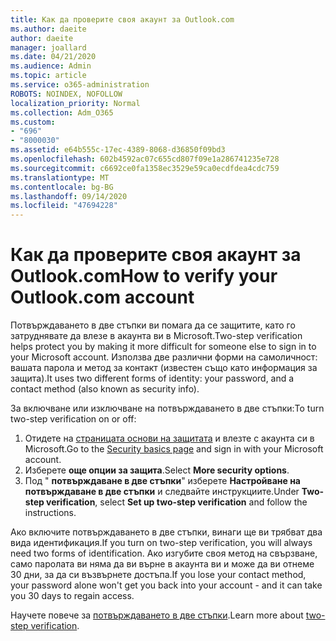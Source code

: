 ```yaml
---
title: Как да проверите своя акаунт за Outlook.com
ms.author: daeite
author: daeite
manager: joallard
ms.date: 04/21/2020
ms.audience: Admin
ms.topic: article
ms.service: o365-administration
ROBOTS: NOINDEX, NOFOLLOW
localization_priority: Normal
ms.collection: Adm_O365
ms.custom:
- "696"
- "8000030"
ms.assetid: e64b555c-17ec-4389-8068-d36850f09bd3
ms.openlocfilehash: 602b4592ac07c655cd807f09e1a286741235e728
ms.sourcegitcommit: c6692ce0fa1358ec3529e59ca0ecdfdea4cdc759
ms.translationtype: MT
ms.contentlocale: bg-BG
ms.lasthandoff: 09/14/2020
ms.locfileid: "47694228"
---
```

# <a name="how-to-verify-your-outlookcom-account"></a><span data-ttu-id="05d3b-102">Как да проверите своя акаунт за Outlook.com</span><span class="sxs-lookup"><span data-stu-id="05d3b-102">How to verify your Outlook.com account</span></span>

<span data-ttu-id="05d3b-103">Потвърждаването в две стъпки ви помага да се защитите, като го затруднявате да влезе в акаунта ви в Microsoft.</span><span class="sxs-lookup"><span data-stu-id="05d3b-103">Two-step verification helps protect you by making it more difficult for someone else to sign in to your Microsoft account.</span></span> <span data-ttu-id="05d3b-104">Използва две различни форми на самоличност: вашата парола и метод за контакт (известен също като информация за защита).</span><span class="sxs-lookup"><span data-stu-id="05d3b-104">It uses two different forms of identity: your password, and a contact method (also known as security info).</span></span>
  
<span data-ttu-id="05d3b-105">За включване или изключване на потвърждаването в две стъпки:</span><span class="sxs-lookup"><span data-stu-id="05d3b-105">To turn two-step verification on or off:</span></span>
  
1. <span data-ttu-id="05d3b-106">Отидете на [страницата основи на защитата](https://go.microsoft.com/fwlink/?linkid=842325) и влезте с акаунта си в Microsoft.</span><span class="sxs-lookup"><span data-stu-id="05d3b-106">Go to the [Security basics page](https://go.microsoft.com/fwlink/?linkid=842325) and sign in with your Microsoft account.</span></span>
2. <span data-ttu-id="05d3b-107">Изберете **още опции за защита**.</span><span class="sxs-lookup"><span data-stu-id="05d3b-107">Select **More security options**.</span></span>
3. <span data-ttu-id="05d3b-108">Под " **потвърждаване в две стъпки**" изберете **Настройване на потвърждаване в две стъпки** и следвайте инструкциите.</span><span class="sxs-lookup"><span data-stu-id="05d3b-108">Under **Two-step verification**, select **Set up two-step verification** and follow the instructions.</span></span>

<span data-ttu-id="05d3b-109">Ако включите потвърждаването в две стъпки, винаги ще ви трябват два вида идентификация.</span><span class="sxs-lookup"><span data-stu-id="05d3b-109">If you turn on two-step verification, you will always need two forms of identification.</span></span> <span data-ttu-id="05d3b-110">Ако изгубите своя метод на свързване, само паролата ви няма да ви върне в акаунта ви и може да ви отнеме 30 дни, за да си възвърнете достъпа.</span><span class="sxs-lookup"><span data-stu-id="05d3b-110">If you lose your contact method, your password alone won't get you back into your account - and it can take you 30 days to regain access.</span></span>
  
<span data-ttu-id="05d3b-111">Научете повече за [потвърждаването в две стъпки](https://go.microsoft.com/fwlink/?linkid=872270).</span><span class="sxs-lookup"><span data-stu-id="05d3b-111">Learn more about [two-step verification](https://go.microsoft.com/fwlink/?linkid=872270).</span></span>
  